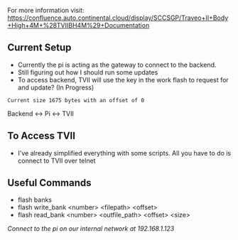 For more information visit: https://confluence.auto.continental.cloud/display/SCCSGP/Traveo+II+Body+High+4M+%28TVIIBH4M%29+Documentation

## Current Setup
- Currently the pi is acting as the gateway to connect to the backend.
- Still figuring out how I should run some updates
- To access backend, TVII will use the key in the work flash to request for and update? (In Progress)

```Current size 1675 bytes with an offset of 0```

Backend <-> Pi <-> TVII

## To Access TVII
- I've already simplified everything with some scripts. All you have to do is connect to TVII over telnet


## Useful Commands
- flash banks
- flash write_bank \<number\> \<filepath\> \<offset\>
- flash read_bank \<number\> \<outfile_path\> \<offset\> \<size\>

*Connect to the pi on our internal network at 192.168.1.123*
